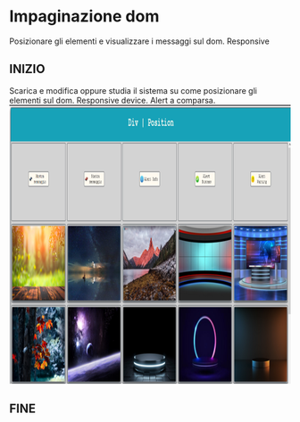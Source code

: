 # Impaginazione dom
Posizionare gli elementi e visualizzare i messaggi sul dom. Responsive
## INIZIO
  Scarica e modifica oppure studia il sistema su come posizionare gli elementi sul dom.
  Responsive device.
  Alert a comparsa.
  <br />
  <img src="images/preview_div_position.png" alt="Not-image" width=1000 height=500>
## FINE
